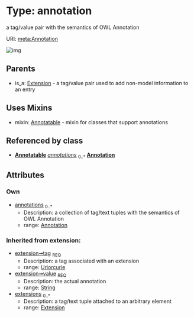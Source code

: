 
# Type: annotation


a tag/value pair with the semantics of OWL Annotation

URI: [meta:Annotation](https://w3id.org/biolink/biolinkml/meta/Annotation)


![img](images/Annotation.svg)

## Parents

 *  is_a: [Extension](Extension.md) - a tag/value pair used to add non-model information to an entry

## Uses Mixins

 *  mixin: [Annotatable](Annotatable.md) - mixin for classes that support annotations

## Referenced by class

 *  **[Annotatable](Annotatable.md)** *[annotations](annotations.md)*  <sub>0..*</sub>  **[Annotation](Annotation.md)**

## Attributes


### Own

 * [annotations](annotations.md)  <sub>0..*</sub>
    * Description: a collection of tag/text tuples with the semantics of OWL Annotation
    * range: [Annotation](Annotation.md)

### Inherited from extension:

 * [extension➞tag](extension_tag.md)  <sub>REQ</sub>
    * Description: a tag associated with an extension
    * range: [Uriorcurie](types/Uriorcurie.md)
 * [extension➞value](extension_value.md)  <sub>REQ</sub>
    * Description: the actual annotation
    * range: [String](types/String.md)
 * [extensions](extensions.md)  <sub>0..*</sub>
    * Description: a tag/text tuple attached to an arbitrary element
    * range: [Extension](Extension.md)
